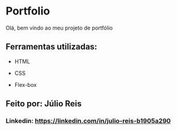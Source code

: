 # Portfolio 
Olá, bem vindo ao meu projeto de portfólio
## Ferramentas utilizadas:

* HTML

* CSS

* Flex-box

<a href="https://portfolio-rho-ruddy-31.vercel.app/"></a>

## Feito por: Júlio Reis


### Linkedin: https://linkedin.com/in/julio-reis-b1905a290